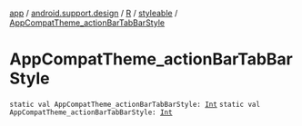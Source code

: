 [app](../../../index.md) / [android.support.design](../../index.md) / [R](../index.md) / [styleable](index.md) / [AppCompatTheme_actionBarTabBarStyle](./-app-compat-theme_action-bar-tab-bar-style.md)

# AppCompatTheme_actionBarTabBarStyle

`static val AppCompatTheme_actionBarTabBarStyle: `[`Int`](https://kotlinlang.org/api/latest/jvm/stdlib/kotlin/-int/index.html)
`static val AppCompatTheme_actionBarTabBarStyle: `[`Int`](https://kotlinlang.org/api/latest/jvm/stdlib/kotlin/-int/index.html)